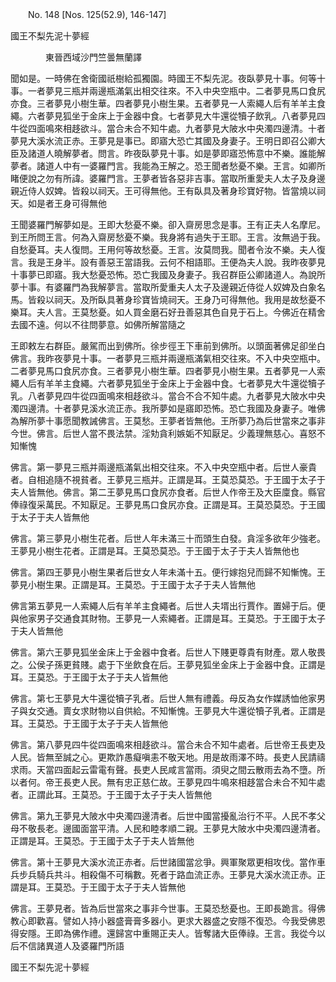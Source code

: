 ﻿　　No. 148 [Nos. 125(52.9), 146-147]

國王不梨先泥十夢經

　　　　東晉西域沙門竺曇無蘭譯


聞如是。一時佛在舍衛國祇樹給孤獨園。時國王不梨先泥。夜臥夢見十事。何等十事。一者夢見三瓶并兩邊瓶滿氣出相交往來。不入中央空瓶中。二者夢見馬口食尻亦食。三者夢見小樹生華。四者夢見小樹生果。五者夢見一人索繩人后有羊羊主食繩。六者夢見狐坐于金床上于金器中食。七者夢見大牛還從犢子飲乳。八者夢見四牛從四面鳴來相趍欲斗。當合未合不知牛處。九者夢見大陂水中央濁四邊清。十者夢見大溪水流正赤。王夢見是事已。即寤大恐亡其國及身妻子。王明日即召公卿大臣及諸道人曉解夢者。問言。昨夜臥夢見十事。如是夢即寤恐怖意中不樂。誰能解夢者。諸道人中有一婆羅門言。我能為王解之。恐王聞者愁憂不樂。王言。如卿所睹便說之勿有所諱。婆羅門言。王夢者皆各惡非吉事。當取所重愛夫人太子及身邊親近侍人奴婢。皆殺以祠天。王可得無他。王有臥具及著身珍寶好物。皆當燒以祠天。如是者王身可得無他

王聞婆羅門解夢如是。王即大愁憂不樂。卻入齋房思念是事。王有正夫人名摩尼。到王所問王言。何為入齋房愁憂不樂。我身將有過失于王耶。王言。汝無過于我。自愁憂耳。夫人復問。王用何等故愁憂。王言。汝莫問我。聞者令汝不樂。夫人復言。我是王身半。設有善惡王當語我。云何不相語耶。王便為夫人說。我昨夜夢見十事夢已即寤。我大愁憂恐怖。恐亡我國及身妻子。我召群臣公卿諸道人。為說所夢十事。有婆羅門為我解夢言。當取所愛重夫人太子及邊親近侍從人奴婢及白象名馬。皆殺以祠天。及所臥具著身珍寶皆燒祠天。王身乃可得無他。我用是故愁憂不樂耳。夫人言。王莫愁憂。如人買金磨石好丑善惡其色自見于石上。今佛近在精舍去國不遠。何以不往問夢意。如佛所解當隨之

王即敕左右群臣。嚴駕而出到佛所。徐步徑王下車前到佛所。以頭面著佛足卻坐白佛言。我昨夜夢見十事。一者夢見三瓶并兩邊瓶滿氣相交往來。不入中央空瓶中。二者夢見馬口食尻亦食。三者夢見小樹生華。四者夢見小樹生果。五者夢見一人索繩人后有羊羊主食繩。六者夢見狐坐于金床上于金器中食。七者夢見大牛還從犢子乳。八者夢見四牛從四面鳴來相趍欲斗。當合不合不知牛處。九者夢見大陂水中央濁四邊清。十者夢見溪水流正赤。我所夢如是寤即恐怖。恐亡我國及身妻子。唯佛為解所夢十事愿聞教誡佛言。王莫愁。王夢者皆無他。王所夢乃為后世當來之事非今世。佛言。后世人當不畏法禁。淫劮貪利嫉姤不知厭足。少義理無慈心。喜怒不知慚愧

佛言。第一夢見三瓶并兩邊瓶滿氣出相交往來。不入中央空瓶中者。后世人豪貴者。自相追隨不視貧者。王夢見三瓶并。正謂是耳。王莫恐莫恐。于王國于太子于夫人皆無他。佛言。第二王夢見馬口食尻亦食者。后世人作帝王及大臣廩食。縣官俸祿復采萬民。不知厭足。王夢見馬口食尻亦食。正謂是耳。王莫恐莫恐。于王國于太子于夫人皆無他

佛言。第三夢見小樹生花者。后世人年未滿三十而頭生白發。貪淫多欲年少強老。王夢見小樹生花者。正謂是耳。王莫恐莫恐。于王國于太子于夫人皆無他也

佛言。第四王夢見小樹生果者后世女人年未滿十五。便行嫁抱兒而歸不知慚愧。王夢見小樹生果。正謂是耳。王莫恐。于王國于太子于夫人皆無他

佛言第五夢見一人索繩人后有羊羊主食繩者。后世人夫壻出行賈作。置婦于后。便與他家男子交通食其財物。王夢見一人索繩者。正謂是耳。王莫恐。于王國于太子于夫人皆無他

佛言。第六王夢見狐坐金床上于金器中食者。后世人下賤更尊貴有財產。眾人敬畏之。公侯子孫更貧賤。處于下坐飲食在后。王夢見狐坐金床上于金器中食。正謂是耳。王莫恐。于王國于太子于夫人皆無他

佛言。第七王夢見大牛還從犢子乳者。后世人無有禮義。母反為女作媒誘恤他家男子與女交通。賣女求財物以自供給。不知慚愧。王夢見大牛還從犢子乳者。正謂是耳。王莫恐。于王國于太子于夫人皆無他

佛言。第八夢見四牛從四面鳴來相趍欲斗。當合未合不知牛處者。后世帝王長吏及人民。皆無至誠之心。更欺詐愚癡嗔恚不敬天地。用是故雨澤不時。長吏人民請禱求雨。天當四面起云雷電有聲。長吏人民咸言當雨。須臾之間云散雨去為不墮。所以者何。帝王長吏人民。無有忠正慈仁故。王夢見四牛鳴來相趍當合未合不知牛處者。正謂此耳。王莫恐。于王國于太子于夫人皆無他

佛言。第九王夢見大陂水中央濁四邊清者。后世中國當擾亂治行不平。人民不孝父母不敬長老。邊國面當平清。人民和睦孝順二親。王夢見大陂水中央濁四邊清者。正謂是耳。王莫恐。于王國于太子于夫人皆無他

佛言。第十王夢見大溪水流正赤者。后世諸國當忿爭。興軍聚眾更相攻伐。當作車兵步兵騎兵共斗。相殺傷不可稱數。死者于路血流正赤。王夢見大溪水流正赤。正謂是耳。王莫恐。于王國于太子于夫人皆無他

佛言。王夢見者。皆為后世當來之事非今世事。王莫恐愁憂也。王即長跪言。得佛教心即歡喜。譬如人持小器盛膏膏多器小。更求大器盛之安隱不復恐。今我受佛恩得安隱。王即為佛作禮。還歸宮中重賜正夫人。皆奪諸大臣俸祿。王言。我從今以后不信諸異道人及婆羅門所語

國王不梨先泥十夢經
